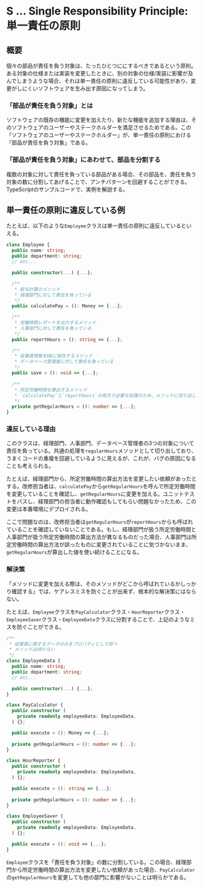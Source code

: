 # S … Single Responsibility Principle: 単一責任の原則

## 概要

個々の部品が責任を負う対象は、たったひとつににするべきであるという原則。 ある対象の仕様または実装を変更したときに、別の対象の仕様/実装に影響が及んでしまうような場合、それは単一責任の原則に違反している可能性があり、変更がしにくいソフトウェアを生み出す原因になってしまう。

### 「部品が責任を負う対象」とは

ソフトウェアの既存の機能に変更を加えたり、新たな機能を追加する理由は、そのソフトウェアのユーザーやステークホルダーを満足させるためである。この「ソフトウェアのユーザーやステークホルダー」が、単一責任の原則における「部品が責任を負う対象」である。

### 「部品が責任を負う対象」にあわせて、部品を分割する

複数の対象に対して責任を負っている部品がある場合、その部品を、責任を負う対象の数に分割してあげることで、アンチパターンを回避することができる。TypeScriptのサンプルコードで、実例を解説する。

## 単一責任の原則に違反している例

たとえば、以下のような`Employee`クラスは単一責任の原則に違反しているといえる。

```typescript
class Employee {
  public name: string;
  public department: string;
  // etc...

  public constructor(...) {...};

  /**
   * 給与計算のメソッド
   * 経理部門に対して責任を負っている
   */
  public calculatePay = (): Money => {...};

  /**
   * 労働時間レポートを出力するメソッド
   * 人事部門に対して責任を負っている
   */
  public reportHours = (): string => {...};

  /**
   * 従業員情報をDBに保存するメソッド
   * データベース管理者に対して責任を負っている
   */
  public save = (): void => {...};
  
  /**
   * 所定労働時間を算出するメソッド
   * `calculatePay`と`reportHours`の両方で必要な処理のため、メソッドに切り出して共通化している
   */
  private getRegularHours = (): number => {...};
}
```

### 違反している理由

このクラスは、経理部門、人事部門、データベース管理者の3つの対象について責任を負っている。共通の処理を`regularHours`メソッドとして切り出しており、うまくコードの重複を回避しているように見えるが、これが、バグの原因になることも考えられる。

たとえば、経理部門から、所定労働時間の算出方法を変更したい依頼があったとする。改修担当者は、`calculatePay`から`getRegularHours`を呼んで所定労働時間を変更していることを確認し、`getRegularHours`に変更を加える。ユニットテストをパスし、経理部門の担当者に動作確認もしてもらい問題なかったため、この変更は本番環境にデプロイされる。

ここで問題なのは、改修担当者は`getRegularHours`が`reportHours`からも呼ばれていることを確認していないことである。もし、経理部門が扱う所定労働時間と人事部門が扱う所定労働時間の算出方法が異なるものだった場合、人事部門は所定労働時間の算出方法が誤ったものに変更されていることに気づかないまま、`getRegularHours`が算出した値を使い続けることになる。

### 解決策

「メソッドに変更を加える際は、そのメソッドがどこから呼ばれているかしっかり確認する」では、ケアレスミスを防ぐことが出来ず、根本的な解決策にはならない。

たとえば、`Employee`クラスを`PayCalculator`クラス・`HourReporter`クラス・`EmployeeSaver`クラス・`EmployeeData`クラスに分割することで、上記のようなミスを防ぐことができる。

```typescript
/**
 * 従業員に関するデータのみをプロパティとして持つ
 * メソッドは持たない
 */
class EmployeeData {
  public name: string;
  public department: string;
  // etc...

  public constructor(...) {...};
}

class PayCalculator {
  public constructor (
    private readonly employeeData: EmployeeData,
  ) {};

  public execute = (): Money => {...};
    
  private getRegularHours = (): number => {...};
}

class HourReporter {
  public constructor (
    private readonly employeeData: EmployeeData,
  ) {};

  public execute = (): string => {...};
  
  private getRegularHours = (): number => {...};
}

class EmployeeSaver {
  public constructor (
    private readonly employeeData: EmployeeData,
  ) {};

  public execute = (): void => {...};
}
```

`Employee`クラスを「責任を負う対象」の数に分割している。この場合、経理部門から所定労働時間の算出方法を変更したい依頼があった場合、`PayCalculator`の`getRegularHours`を変更しても他の部門に影響がないことは明らかである。
